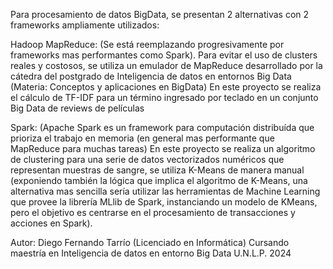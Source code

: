 Para procesamiento de datos BigData, se presentan 2 alternativas con 2 frameworks ampliamente utilizados:

Hadoop MapReduce: (Se está reemplazando progresivamente por frameworks mas performantes como Spark). Para evitar el uso de clusters reales y costosos, se utiliza un emulador de MapReduce 
desarrollado por la cátedra del postgrado de Inteligencia de datos en entornos Big Data (Materia: Conceptos y aplicaciones en BigData)
En este proyecto se realiza el cálculo de TF-IDF para un término ingresado por teclado en un conjunto Big Data de reviews de películas

Spark: (Apache Spark es un framework para computación distribuída que prioriza el trabajo en memoria (en general mas performante que MapReduce para muchas tareas)
En este proyecto se realiza un algoritmo de clustering para una serie de datos vectorizados numéricos que representan muestras de sangre, se utiliza K-Means de manera manual (exponiendo 
también la lógica que implica el algoritmo de K-Means, una alternativa mas sencilla sería utilizar las herramientas de Machine Learning que provee la librería MLlib de Spark, instanciando
un modelo de KMeans, pero el objetivo es centrarse en el procesamiento de transacciones y acciones en Spark). 

Autor: Diego Fernando Tarrío (Licenciado en Informática)
Cursando maestría en Inteligencia de datos en entorno Big Data U.N.L.P.
2024
